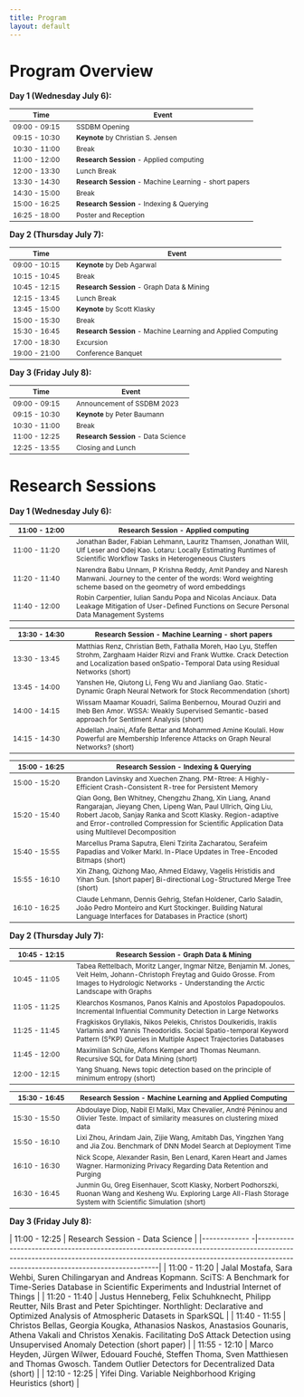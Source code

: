 ```yaml
---
title: Program
layout: default
---
```


# Program Overview

<style scoped> 
    table 
    { 
        font-size: 12px; 
        table-layout: fixed; 
    } 

    th:nth-child(1) 
    {
        width: 100px;
        overflow: hidden;
    }
</style>

**Day 1 (Wednesday July 6):**

| Time          | Event                                                         |
|---------------|---------------------------------------------------------------|
| 09:00 - 09:15 | SSDBM Opening                                                 |
| 09:15 - 10:30 | **Keynote** by Christian S. Jensen                            |
| 10:30	- 11:00 | Break	                                                        |
| 11:00	- 12:00 | **Research Session** - Applied computing					    |
| 12:00	- 13:30 | Lunch Break					                                |
| 13:30	- 14:30 | **Research Session** - Machine Learning - short papers		|
| 14:30	- 15:00 | Break					                                        |
| 15:00	- 16:25 | **Research Session** - Indexing & Querying				    |
| 16:25	- 18:00 | Poster and Reception					                        |



**Day 2 (Thursday July 7):**

| Time          | Event                                                         |
|---------------|---------------------------------------------------------------|
| 09:00 - 10:15 | **Keynote** by Deb Agarwal                                    |
| 10:15	- 10:45 | Break	       			                                        |
| 10:45	- 12:15 | **Research Session** - Graph Data & Mining                    |
| 12:15	- 13:45 | Lunch Break		                                            |
| 13:45	- 15:00 | **Keynote** by Scott Klasky                                   |
| 15:00	- 15:30 | Break					                                        |
| 15:30	- 16:45 | **Research Session** - Machine Learning and Applied Computing |
| 17:00	- 18:30 | Excursion					                                    |
| 19:00	- 21:00 | Conference Banquet		                                    |



**Day 3 (Friday July 8):**

| Time          | Event                                                         |
|---------------|---------------------------------------------------------------|
| 09:00 - 09:15 | Announcement of SSDBM 2023                                    |
| 09:15 - 10:30 | **Keynote** by Peter Baumann		                            |
| 10:30 - 11:00 | Break					                                        |
| 11:00 - 12:25 | **Research Session** - Data Science                           |
| 12:25 - 13:55 | Closing and Lunch                                             |




# Research Sessions


**Day 1 (Wednesday July 6):**

| 11:00 - 12:00 | Research Session - Applied computing		                                                                                                                     			                                    |
|---------------|---------------------------------------------------------------------------------------------------------------------------------------------------------------------------------------------------------------|
| 11:00	- 11:20 | Jonathan Bader, Fabian Lehmann, Lauritz Thamsen, Jonathan Will, Ulf Leser and Odej Kao. Lotaru: Locally Estimating Runtimes of Scientific Workflow Tasks in Heterogeneous Clusters                            |
| 11:20 - 11:40 | Narendra Babu Unnam, P Krishna Reddy, Amit Pandey and Naresh Manwani. Journey to the center of the words: Word weighting scheme based on the geometry of word embeddings                                      |
| 11:40 - 12:00 | Robin Carpentier, Iulian Sandu Popa and Nicolas Anciaux. Data Leakage Mitigation of User-Defined Functions on Secure Personal Data Management Systems                                                         |


| 13:30 - 14:30 | Research Session - Machine Learning - short papers                                                                                                                                                            |
|---------------|---------------------------------------------------------------------------------------------------------------------------------------------------------------------------------------------------------------|
| 13:30 - 13:45 | Matthias Renz, Christian Beth, Fathalla Moreh, Hao Lyu, Steffen Strohm, Zarghaam Haider Rizvi and Frank Wuttke. Crack Detection and Localization based onSpatio-Temporal Data using Residual Networks (short) |				
| 13:45 - 14:00 | Yanshen He, Qiutong Li, Feng Wu and Jianliang Gao. Static-Dynamic Graph Neural Network for Stock Recommendation (short)					                                                                    |
| 14:00 - 14:15 | Wissam Maamar Kouadri, Salima Benbernou, Mourad Ouziri and Iheb Ben Amor. WSSA: Weakly Supervised Semantic-based approach for Sentiment Analysis (short)					                                    |
| 14:15 - 14:30 | Abdellah Jnaini, Afafe Bettar and Mohammed Amine Koulali. How Powerful are Membership Inference Attacks on Graph Neural Networks? (short)					                                                    |


| 15:00 - 16:25 | Research Session - Indexing & Querying                                                                                                                                                                                                                                              |
|---------------|-------------------------------------------------------------------------------------------------------------------------------------------------------------------------------------------------------------------------------------------------------------------------------------|
| 15:00 - 15:20 | Brandon Lavinsky and Xuechen Zhang. PM-Rtree: A Highly-Efficient Crash-Consistent R-tree for Persistent Memory	                                                                                               				                                                      |
| 15:20 - 15:40 | Qian Gong, Ben Whitney, Chengzhu Zhang, Xin Liang, Anand Rangarajan, Jieyang Chen, Lipeng Wan, Paul Ullrich, Qing Liu, Robert Jacob, Sanjay Ranka and Scott Klasky. Region-adaptive and Error-controlled Compression for Scientific Application Data using Multilevel Decomposition |
| 15:40 - 15:55 | Marcellus Prama Saputra, Eleni Tzirita Zacharatou, Serafeim Papadias and Volker Markl. In-Place Updates in Tree-Encoded Bitmaps (short)					                                                                                                                          |
| 15:55 - 16:10 | Xin Zhang, Qizhong Mao, Ahmed Eldawy, Vagelis Hristidis and Yihan Sun. [short paper] Bi-directional Log-Structured Merge Tree (short)					                                                                                                                              |
| 16:10 - 16:25 | Claude Lehmann, Dennis Gehrig, Stefan Holdener, Carlo Saladin, João Pedro Monteiro and Kurt Stockinger. Building Natural Language Interfaces for Databases in Practice (short)					                                                                                  |



**Day 2 (Thursday July 7):**

| 10:45 - 12:15 | Research Session - Graph Data & Mining	                                                                                                                                                                    |
|----------------------------------------------|--------------------------------------------------------------------------------------------------------------------------------------------------------------------------------|			
| 10:45 - 11:05 | Tabea Rettelbach, Moritz Langer, Ingmar Nitze, Benjamin M. Jones, Veit Helm, Johann-Christoph Freytag and Guido Grosse. From Images to Hydrologic Networks - Understanding the Arctic Landscape with Graphs   |
| 11:05 - 11:25 | Klearchos Kosmanos, Panos Kalnis and Apostolos Papadopoulos. Incremental Influential Community Detection in Large Networks	 				                                                                |
| 11:25 - 11:45 | Fragkiskos Gryllakis, Nikos Pelekis, Christos Doulkeridis, Iraklis Varlamis and Yannis Theodoridis. Social Spatio-temporal Keyword Pattern (S²KP) Queries in Multiple Aspect Trajectories Databases	        |
| 11:45 - 12:00 | Maximilian Schüle, Alfons Kemper and Thomas Neumann. Recursive SQL for Data Mining (short)					                                                                                                |
| 12:00 - 12:15 | Yang Shuang. News topic detection based on the principle of minimum entropy (short)					                                                                                                        |


| 15:30 - 16:45 | Research Session - Machine Learning and Applied Computing		                                                                                                                                                |
|---------------|---------------------------------------------------------------------------------------------------------------------------------------------------------------------------------------------------------------|
| 15:30 - 15:50 | Abdoulaye Diop, Nabil El Malki, Max Chevalier, André Péninou and Olivier Teste. Impact of similarity measures on clustering mixed data	                                                                    |
| 15:50 - 16:10 | Lixi Zhou, Arindam Jain, Zijie Wang, Amitabh Das, Yingzhen Yang and Jia Zou. Benchmark of DNN Model Search at Deployment Time		                                                                            |
| 16:10 - 16:30 | Nick Scope, Alexander Rasin, Ben Lenard, Karen Heart and James Wagner. Harmonizing Privacy Regarding Data Retention and Purging		                                                                        |
| 16:30 - 16:45 | Junmin Gu, Greg Eisenhauer, Scott Klasky, Norbert Podhorszki, Ruonan Wang and Kesheng Wu. Exploring Large All-Flash Storage System with Scientific Simulation (short)					                        |



**Day 3 (Friday July 8):**


| 11:00 - 12:25 | Research Session - Data Science					                                                                                                                                                            |
|------------- -|---------------------------------------------------------------------------------------------------------------------------------------------------------------------------------------------------------------|
| 11:00 - 11:20 | Jalal Mostafa, Sara Wehbi, Suren Chilingaryan and Andreas Kopmann. SciTS: A Benchmark for Time-Series Database in Scientific Experiments and Industrial Internet of Things                                    |
| 11:20 - 11:40 | Justus Henneberg, Felix Schuhknecht, Philipp Reutter, Nils Brast and Peter Spichtinger. Northlight: Declarative and Optimized Analysis of Atmospheric Datasets in SparkSQL	                                |
| 11:40 - 11:55 | Christos Bellas, Georgia Kougka, Athanasios Naskos, Anastasios Gounaris, Athena Vakali and Christos Xenakis. Facilitating DoS Attack Detection using Unsupervised Anomaly Detection (short paper)	            |
| 11:55 - 12:10 | Marco Heyden, Jürgen Wilwer, Edouard Fouché, Steffen Thoma, Sven Matthiesen and Thomas Gwosch. Tandem Outlier Detectors for Decentralized Data (short)	                                                    |
| 12:10 - 12:25 | Yifei Ding. Variable Neighborhood Kriging Heuristics (short)					                                                                                                                                |